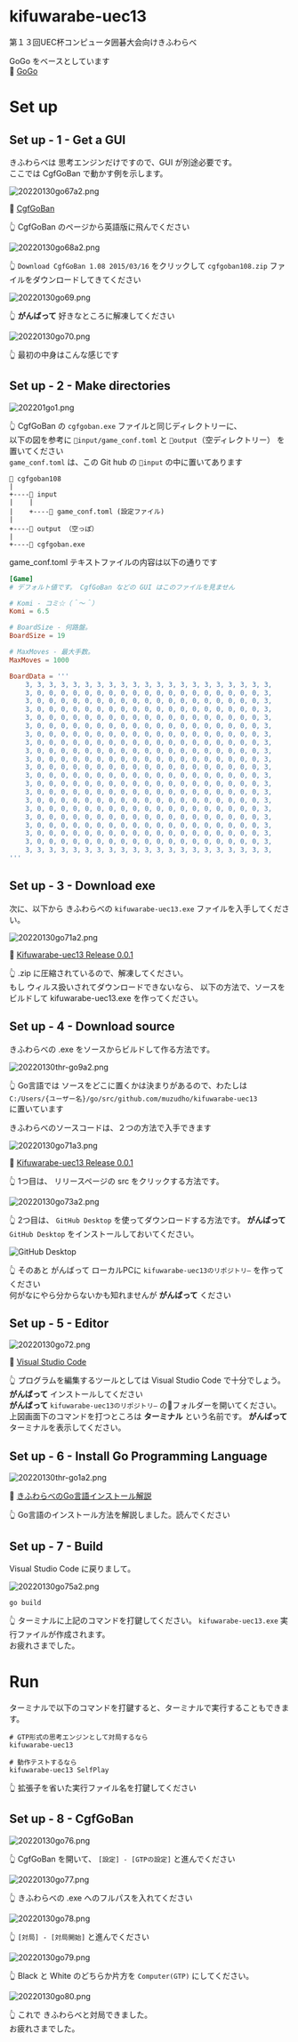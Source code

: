# kifuwarabe-uec13

第１３回UEC杯コンピュータ囲碁大会向けきふわらべ  

GoGo をベースとしています  
📖 [GoGo](https://github.com/bleu48/GoGo)  

# Set up

## Set up - 1 - Get a GUI

きふわらべは 思考エンジンだけですので、GUI が別途必要です。  
ここでは CgfGoBan で動かす例を示します。  

![20220130go67a2.png](doc/img/20220130go67a2.png)  

📖 [CgfGoBan](http://www.yss-aya.com/cgfgoban_j.html)  

👆 CgfGoBan のページから英語版に飛んでください  

![20220130go68a2.png](doc/img/20220130go68a2.png)  

👆 `Download CgfGoBan 1.08 2015/03/16` をクリックして `cgfgoban108.zip` ファイルをダウンロードしてきてください  

![20220130go69.png](doc/img/20220130go69.png)  

👆 **がんばって** 好きなところに解凍してください  

![20220130go70.png](doc/img/20220130go70.png)  

👆 最初の中身はこんな感じです  

## Set up - 2 - Make directories

![202201go1.png](./doc/img/202201go1.png)  

👆 CgfGoBan の `cgfgoban.exe` ファイルと同じディレクトリーに、  
以下の図を参考に `📂input/game_conf.toml` と `📂output`（空ディレクトリー） を置いてください  
`game_conf.toml` は、この Git hub の `📂input` の中に置いてあります  

```plain
📂 cgfgoban108
|
+----📂 input
|    |
|    +----📄 game_conf.toml (設定ファイル)
|
+----📂 output （空っぽ）
|
+----📄 cgfgoban.exe

```

game_conf.toml テキストファイルの内容は以下の通りです  

```toml
[Game]
# デフォルト値です。 CgfGoBan などの GUI はこのファイルを見ません

# Komi - コミ☆（＾～＾）
Komi = 6.5

# BoardSize - 何路盤。
BoardSize = 19

# MaxMoves - 最大手数。
MaxMoves = 1000

BoardData = '''
	3, 3, 3, 3, 3, 3, 3, 3, 3, 3, 3, 3, 3, 3, 3, 3, 3, 3, 3, 3, 3,
	3, 0, 0, 0, 0, 0, 0, 0, 0, 0, 0, 0, 0, 0, 0, 0, 0, 0, 0, 0, 3,
	3, 0, 0, 0, 0, 0, 0, 0, 0, 0, 0, 0, 0, 0, 0, 0, 0, 0, 0, 0, 3,
	3, 0, 0, 0, 0, 0, 0, 0, 0, 0, 0, 0, 0, 0, 0, 0, 0, 0, 0, 0, 3,
	3, 0, 0, 0, 0, 0, 0, 0, 0, 0, 0, 0, 0, 0, 0, 0, 0, 0, 0, 0, 3,
	3, 0, 0, 0, 0, 0, 0, 0, 0, 0, 0, 0, 0, 0, 0, 0, 0, 0, 0, 0, 3,
	3, 0, 0, 0, 0, 0, 0, 0, 0, 0, 0, 0, 0, 0, 0, 0, 0, 0, 0, 0, 3,
	3, 0, 0, 0, 0, 0, 0, 0, 0, 0, 0, 0, 0, 0, 0, 0, 0, 0, 0, 0, 3,
	3, 0, 0, 0, 0, 0, 0, 0, 0, 0, 0, 0, 0, 0, 0, 0, 0, 0, 0, 0, 3,
	3, 0, 0, 0, 0, 0, 0, 0, 0, 0, 0, 0, 0, 0, 0, 0, 0, 0, 0, 0, 3,
	3, 0, 0, 0, 0, 0, 0, 0, 0, 0, 0, 0, 0, 0, 0, 0, 0, 0, 0, 0, 3,
	3, 0, 0, 0, 0, 0, 0, 0, 0, 0, 0, 0, 0, 0, 0, 0, 0, 0, 0, 0, 3,
	3, 0, 0, 0, 0, 0, 0, 0, 0, 0, 0, 0, 0, 0, 0, 0, 0, 0, 0, 0, 3,
	3, 0, 0, 0, 0, 0, 0, 0, 0, 0, 0, 0, 0, 0, 0, 0, 0, 0, 0, 0, 3,
	3, 0, 0, 0, 0, 0, 0, 0, 0, 0, 0, 0, 0, 0, 0, 0, 0, 0, 0, 0, 3,
	3, 0, 0, 0, 0, 0, 0, 0, 0, 0, 0, 0, 0, 0, 0, 0, 0, 0, 0, 0, 3,
	3, 0, 0, 0, 0, 0, 0, 0, 0, 0, 0, 0, 0, 0, 0, 0, 0, 0, 0, 0, 3,
	3, 0, 0, 0, 0, 0, 0, 0, 0, 0, 0, 0, 0, 0, 0, 0, 0, 0, 0, 0, 3,
	3, 0, 0, 0, 0, 0, 0, 0, 0, 0, 0, 0, 0, 0, 0, 0, 0, 0, 0, 0, 3,
	3, 0, 0, 0, 0, 0, 0, 0, 0, 0, 0, 0, 0, 0, 0, 0, 0, 0, 0, 0, 3,
	3, 3, 3, 3, 3, 3, 3, 3, 3, 3, 3, 3, 3, 3, 3, 3, 3, 3, 3, 3, 3,
'''
```

## Set up - 3 - Download exe

次に、以下から きふわらべの `kifuwarabe-uec13.exe` ファイルを入手してください。  

![20220130go71a2.png](doc/img/20220130go71a2.png)  

📖 [Kifuwarabe-uec13 Release 0.0.1](https://github.com/muzudho/kifuwarabe-uec13/releases/tag/0.0.1)

👆 .zip に圧縮されているので、解凍してください。  
もし ウィルス扱いされてダウンロードできないなら、 以下の方法で、ソースをビルドして kifuwarabe-uec13.exe を作ってください。  

## Set up - 4 - Download source

きふわらべの .exe をソースからビルドして作る方法です。  

![20220130thr-go9a2.png](./doc/img/20220130thr-go9a2.png)  

👆 Go言語では ソースをどこに置くかは決まりがあるので、わたしは  
`C:/Users/{ユーザー名}/go/src/github.com/muzudho/kifuwarabe-uec13`  
に置いています  

きふわらべのソースコードは、２つの方法で入手できます  

![20220130go71a3.png](./doc/img/20220130go71a3.png)  

📖 [Kifuwarabe-uec13 Release 0.0.1](https://github.com/muzudho/kifuwarabe-uec13/releases/tag/0.0.1)

👆 1つ目は、 リリースページの src をクリックする方法です。  

![20220130go73a2.png](./doc/img/20220130go73a2.png)  

👆 2つ目は、 `GitHub Desktop` を使ってダウンロードする方法です。 **がんばって** `GitHub Desktop` をインストールしておいてください。  

![GitHub Desktop](./doc/img/20220130go74.png)  

👆 そのあと がんばって ローカルPCに `kifuwarabe-uec13のリポジトリ―` を作ってください  
何がなにやら分からないかも知れませんが **がんばって** ください  

## Set up - 5 - Editor

![20220130go72.png](./doc/img/20220130go72.png)  

📖 [Visual Studio Code](https://code.visualstudio.com/)  

👆 プログラムを編集するツールとしては Visual Studio Code で十分でしょう。 **がんばって** インストールしてください  
**がんばって** `kifuwarabe-uec13のリポジトリ―` の📂フォルダーを開いてください。  
上図画面下のコマンドを打つところは **ターミナル** という名前です。 **がんばって** ターミナルを表示してください。  

## Set up - 6 - Install Go Programming Language

![20220130thr-go1a2.png](./doc/img/20220130thr-go1a2.png)  

📖 [きふわらべのGo言語インストール解説](./doc/install/go.md)  

👆 Go言語のインストール方法を解説しました。読んでください  

## Set up - 7 - Build

Visual Studio Code に戻りまして。  

![20220130go75a2.png](doc/img/20220130go75a2.png)  

```shell
go build
```

👆 ターミナルに上記のコマンドを打鍵してください。 `kifuwarabe-uec13.exe` 実行ファイルが作成されます。  
お疲れさまでした。  

# Run

ターミナルで以下のコマンドを打鍵すると、ターミナルで実行することもできます。  

```shell
# GTP形式の思考エンジンとして対局するなら
kifuwarabe-uec13

# 動作テストするなら
kifuwarabe-uec13 SelfPlay
```

👆 拡張子を省いた実行ファイル名を打鍵してください

## Set up - 8 - CgfGoBan

![20220130go76.png](doc/img/20220130go76.png)  

👆 CgfGoBan を開いて、 `[設定] - [GTPの設定]` と進んでください  

![20220130go77.png](doc/img/20220130go77.png)  

👆 きふわらべの .exe へのフルパスを入れてください  

![20220130go78.png](doc/img/20220130go78.png)  

👆 `[対局] - [対局開始]` と進んでください  

![20220130go79.png](doc/img/20220130go79.png)  

👆 Black と White のどちらか片方を `Computer(GTP)` にしてください。  

![20220130go80.png](doc/img/20220130go80.png)  

👆 これで きふわらべと対局できました。  
お疲れさまでした。  
